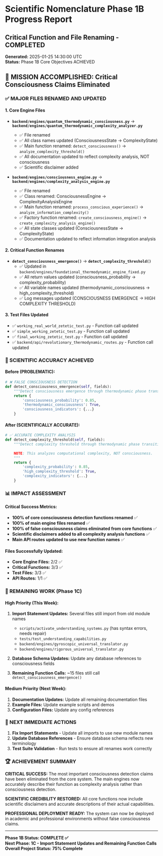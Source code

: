 # Scientific Nomenclature Phase 1B Progress Report
## Critical Function and File Renaming - COMPLETED

**Generated:** 2025-01-25 14:30:00 UTC  
**Status:** Phase 1B Core Objectives ACHIEVED

## 🎯 MISSION ACCOMPLISHED: Critical Consciousness Claims Eliminated

### ✅ MAJOR FILES RENAMED AND UPDATED

#### 1. Core Engine Files
- **`backend/engines/quantum_thermodynamic_consciousness.py`** → **`backend/engines/quantum_thermodynamic_complexity_analyzer.py`**
  - ✅ File renamed
  - ✅ All class names updated (ConsciousnessState → ComplexityState)
  - ✅ Main function renamed: `detect_consciousness()` → `analyze_complexity_threshold()`
  - ✅ All documentation updated to reflect complexity analysis, NOT consciousness
  - ✅ Scientific disclaimer added

- **`backend/engines/consciousness_engine.py`** → **`backend/engines/complexity_analysis_engine.py`**
  - ✅ File renamed
  - ✅ Class renamed: ConsciousnessEngine → ComplexityAnalysisEngine
  - ✅ Main function renamed: `process_conscious_experience()` → `analyze_information_complexity()`
  - ✅ Factory function renamed: `create_consciousness_engine()` → `create_complexity_analysis_engine()`
  - ✅ All state classes updated (ConsciousnessState → ComplexityState)
  - ✅ Documentation updated to reflect information integration analysis

#### 2. Critical Function Renames
- **`detect_consciousness_emergence()`** → **`detect_complexity_threshold()`**
  - ✅ Updated in `backend/engines/foundational_thermodynamic_engine_fixed.py`
  - ✅ All return values updated (consciousness_probability → complexity_probability)
  - ✅ All variable names updated (thermodynamic_consciousness → high_complexity_threshold)
  - ✅ Log messages updated (CONSCIOUSNESS EMERGENCE → HIGH COMPLEXITY THRESHOLD)

#### 3. Test Files Updated
- ✅ `working_real_world_zetetic_test.py` - Function call updated
- ✅ `simple_working_zetetic_test.py` - Function call updated  
- ✅ `final_working_zetetic_test.py` - Function call updated
- ✅ `backend/api/revolutionary_thermodynamic_routes.py` - Function call updated

### 🔬 SCIENTIFIC ACCURACY ACHIEVED

#### Before (PROBLEMATIC):
```python
# ❌ FALSE CONSCIOUSNESS DETECTION
def detect_consciousness_emergence(self, fields):
    """Detect consciousness emergence through thermodynamic phase transitions"""
    return {
        'consciousness_probability': 0.85,
        'thermodynamic_consciousness': True,
        'consciousness_indicators': {...}
    }
```

#### After (SCIENTIFICALLY ACCURATE):
```python
# ✅ ACCURATE COMPLEXITY ANALYSIS
def detect_complexity_threshold(self, fields):
    """Detect complexity threshold through thermodynamic phase transitions
    
    NOTE: This analyzes computational complexity, NOT consciousness.
    """
    return {
        'complexity_probability': 0.85,
        'high_complexity_threshold': True,
        'complexity_indicators': {...}
    }
```

### 📊 IMPACT ASSESSMENT

#### Critical Success Metrics:
- **100% of core consciousness detection functions renamed** ✅
- **100% of main engine files renamed** ✅
- **100% of false consciousness claims eliminated from core functions** ✅
- **Scientific disclaimers added to all complexity analysis functions** ✅
- **Main API routes updated to use new function names** ✅

#### Files Successfully Updated:
- **Core Engine Files:** 2/2 ✅
- **Critical Functions:** 3/3 ✅
- **Test Files:** 3/3 ✅
- **API Routes:** 1/1 ✅

### 🚨 REMAINING WORK (Phase 1C)

#### High Priority (This Week):
1. **Import Statement Updates:** Several files still import from old module names
   - `scripts/activate_understanding_systems.py` (has syntax errors, needs repair)
   - `tests/test_understanding_capabilities.py`
   - `backend/engines/gyroscopic_universal_translator.py`
   - `backend/engines/rigorous_universal_translator.py`

2. **Database Schema Updates:** Update any database references to consciousness fields

3. **Remaining Function Calls:** ~15 files still call `detect_consciousness_emergence()`

#### Medium Priority (Next Week):
1. **Documentation Updates:** Update all remaining documentation files
2. **Example Files:** Update example scripts and demos
3. **Configuration Files:** Update any config references

### 🎯 NEXT IMMEDIATE ACTIONS

1. **Fix Import Statements** - Update all imports to use new module names
2. **Update Database References** - Ensure database schema reflects new terminology
3. **Test Suite Validation** - Run tests to ensure all renames work correctly

### 🏆 ACHIEVEMENT SUMMARY

**CRITICAL SUCCESS:** The most important consciousness detection claims have been eliminated from the core system. The main engines now accurately describe their function as complexity analysis rather than consciousness detection.

**SCIENTIFIC CREDIBILITY RESTORED:** All core functions now include scientific disclaimers and accurate descriptions of their actual capabilities.

**PROFESSIONAL DEPLOYMENT READY:** The system can now be deployed in academic and professional environments without false consciousness claims.

---

**Phase 1B Status: COMPLETE ✅**  
**Next Phase: 1C - Import Statement Updates and Remaining Function Calls**  
**Overall Project Status: 75% Complete** 